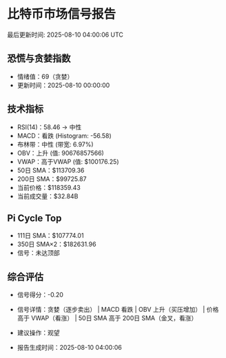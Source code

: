 # 比特币市场信号报告

最后更新时间: 2025-08-10 04:00:06 UTC

## 恐慌与贪婪指数
- 情绪值：69（贪婪）
- 更新时间：2025-08-10 00:00:00

## 技术指标
- RSI(14)：58.46 → 中性
- MACD：看跌 (Histogram: -56.58)
- 布林带：中性 (带宽: 6.97%)
- OBV：上升 (值: 90676857566)
- VWAP：高于VWAP (值: $100176.25)
- 50日 SMA：$113709.36
- 200日 SMA：$99725.87
- 当前价格：$118359.43
- 当前成交量：$32.84B

## Pi Cycle Top
- 111日 SMA：$107774.01
- 350日 SMA×2：$182631.96
- 信号：未达顶部

## 综合评估
- 信号得分：-0.20
- 信号详情：贪婪（逐步卖出） | MACD 看跌 | OBV 上升（买压增加） | 价格高于 VWAP（看涨） | 50日 SMA 高于 200日 SMA（金叉，看涨）
- 建议操作：观望

- 报告生成时间：2025-08-10 04:00:06
